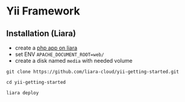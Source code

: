 # Yii Framework
## Installation (Liara)
- create a [php app on liara](https://console.liara.ir/apps/create)
- set ENV `APACHE_DOCUMENT_ROOT=web/`
- create a disk named `media` with needed volume
```
git clone https://github.com/liara-cloud/yii-getting-started.git
```
```
cd yii-getting-started
```
```
liara deploy
```